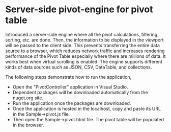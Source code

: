 # Server-side pivot-engine for pivot table

Introduced a server-side engine where all the pivot calculations, filtering, sorting, etc. are done. Then, the information to be displayed in the viewport will be passed to the client side. This prevents transferring the entire data source to a browser, which reduces network traffic and increases rendering performance of the Pivot Table especially where there are millions of data. It works best when virtual scrolling is enabled. The engine supports different kinds of data sources such as JSON, CSV, DataTable, and collections.

The following steps demonstrate how to run the application,
* Open the "PivotController" application in Visual Studio.
* Dependent packages will be downloaded automatically from the nuget.org site.
* Run the application once the packages are downloaded.
* Once the application is hosted in the localhost, copy and paste its URL in the Sample->pivot.js file.
* Then open the Sample->pivot.html file. The pivot table will be populated in the browser.


 



 
